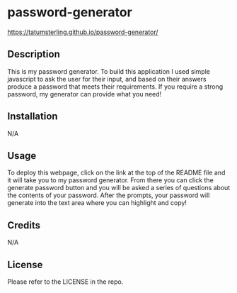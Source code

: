 # password-generator

https://tatumsterling.github.io/password-generator/

## Description

This is my password generator.  To build this application I used simple javascript to ask the user for their input, and based on their answers produce a password that meets their requirements. If you require a strong password, my generator can provide what you need!

## Installation 

N/A

## Usage

To deploy this webpage, click on the link at the top of the README file and it will take you to my password generator. From there you can click the generate password button and you will be asked a series of questions about the contents of your password. After the prompts, your password will generate into the text area where you can highlight and copy!

## Credits

N/A

## License

Please refer to the LICENSE in the repo. 
